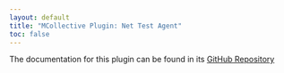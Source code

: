 ```yaml
---
layout: default
title: "MCollective Plugin: Net Test Agent"
toc: false
---
```


The documentation for this plugin can be found in its [GitHub Repository](https://github.com/puppetlabs/mcollective-nettest-agent#readme)
